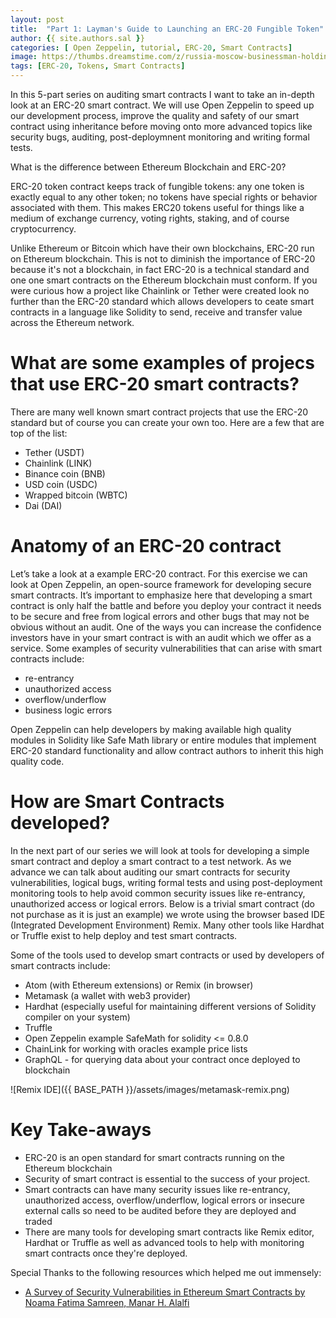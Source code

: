 ```yaml
---
layout: post
title:  "Part 1: Layman's Guide to Launching an ERC-20 Fungible Token"
author: {{ site.authors.sal }}
categories: [ Open Zeppelin, tutorial, ERC-20, Smart Contracts]
image: https://thumbs.dreamstime.com/z/russia-moscow-businessman-holding-tablet-logo-erc-official-protocol-ethereum-eth-network-standard-creating-tokens-219590148.jpg
tags: [ERC-20, Tokens, Smart Contracts]
---
```

In this 5-part series on auditing smart contracts I want to take an in-depth look at an ERC-20 smart contract. We will use Open Zeppelin to speed up our development process, improve the quality and safety of our smart contract using inheritance before moving onto more advanced topics like security bugs, auditing, post-deploymnent monitoring and writing formal tests. 

What is the difference between Ethereum Blockchain and ERC-20?

ERC-20 token contract keeps track of fungible tokens: any one token is exactly equal to any other token; no tokens have special rights or behavior associated with them. This makes ERC20 tokens useful for things like a medium of exchange currency, voting rights, staking, and of course cryptocurrency. 

Unlike Ethereum or Bitcoin which have their own blockchains, ERC-20 run on Ethereum blockchain. This is not to diminish the importance of ERC-20 because it's not a blockchain, in fact ERC-20 is a technical standard and one one smart contracts on the Ethereum blockchain must conform. If you were curious how a project like Chainlink or Tether were created look no further than the ERC-20 standard which allows developers to ceate smart contracts in a language like Solidity to send, receive and transfer value across the Ethereum network. 

# What are some examples of projecs that use ERC-20 smart contracts?

There are many well known smart contract projects that use the ERC-20 standard but of course you can create your own too. Here are a few that are top of the list:

- Tether (USDT)
- Chainlink (LINK)
- Binance coin (BNB)
- USD coin (USDC)
- Wrapped bitcoin (WBTC)
- Dai (DAI)

# Anatomy of an ERC-20 contract

Let’s take a look at a example ERC-20 contract. For this exercise we can look at Open Zeppelin, an open-source framework for developing secure smart contracts. It’s important to emphasize here that developing a smart contract is only half the battle and before you deploy your contract it needs to be secure and free from logical errors and other bugs that may not be obvious without an audit. One of the ways you can increase the confidence investors have in your smart contract is with an audit which we offer as a service. Some examples of security vulnerabilities that can arise with smart contracts include:

- re-entrancy
- unauthorized access
- overflow/underflow
- business logic errors

Open Zeppelin can help developers by making available high quality modules in Solidity like Safe Math library or entire modules that implement ERC-20 standard functionality and allow contract authors to inherit this high quality code. 

# How are Smart Contracts developed?

In the next part of our series we will look at tools for developing a simple smart contract and deploy a smart contract to a test network. As we advance we can talk about auditing our smart contracts for security vulnerabilities, logical bugs, writing formal tests and using post-deployment monitoring tools to help avoid common security issues like re-entrancy, unauthorized access or logical errors. Below is a trivial smart contract (do not purchase as it is just an example) we wrote using the browser based IDE (Integrated Development Environment) Remix. Many other tools like Hardhat or Truffle exist to help deploy and test smart contracts.

Some of the tools used to develop smart contracts or used by developers of smart contracts include:

- Atom (with Ethereum extensions) or Remix (in browser)
- Metamask (a wallet with web3 provider)
- Hardhat (especially useful for maintaining different versions of Solidity compiler on your system)
- Truffle 
- Open Zeppelin example SafeMath for solidity <= 0.8.0
- ChainLink for working with oracles example price lists
- GraphQL - for querying data about your contract once deployed to blockchain 

![Remix IDE]({{ BASE_PATH }}/assets/images/metamask-remix.png)

# Key Take-aways

* ERC-20 is an open standard for smart contracts running on the Ethereum blockchain
* Security of smart contract is essential to the success of your project.
* Smart contracts can have many security issues like re-entrancy, unauthorized access, overflow/underflow, logical errors or insecure external calls so need to be audited before they are deployed and traded 
* There are many tools for developing smart contracts like Remix editor, Hardhat or Truffle as well as advanced tools to help with monitoring smart contracts once they're deployed. 

Special Thanks to the following resources which helped me out immensely:

- [A Survey of Security Vulnerabilities in Ethereum Smart Contracts by
Noama Fatima Samreen, Manar H. Alalfi](https://arxiv.org/abs/2105.06974)

